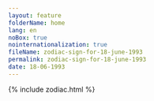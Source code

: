 ```yaml
---
layout: feature
folderName: home
lang: en
noBox: true
nointernationalization: true
fileName: zodiac-sign-for-18-june-1993
permalink: zodiac-sign-for-18-june-1993
date: 18-06-1993
---
```

{% include zodiac.html %}
